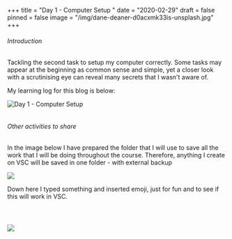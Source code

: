 +++
title = "Day 1 - Computer Setup "
date = "2020-02-29"
draft = false
pinned = false
image = "/img/dane-deaner-d0acxmk33is-unsplash.jpg"
+++
###### Introduction

Tackling the second task to setup my computer correctly. Some tasks may appear at the beginning as common sense and simple, yet a closer look with a scrutinising eye can reveal many secrets that I wasn't aware of. 

My learning log for this blog is below: 

![](/img/day-1_computer_setup.png "Day 1 - Computer Setup ")

![]()



###### Other activities to share

In the image  below I have prepared the folder that I will use to save all the work that I will be doing throughout the course. Therefore, anything I create on VSC will be saved in one folder - with external backup 

![](/img/vs_intro_folder.png)



Down here I typed something and inserted emoji, just for fun and to see if this will work in VSC. 

![]()

![]()

![]()

![](/img/text_editorfile.png)
